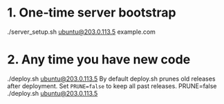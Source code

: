 # 1. One‑time server bootstrap
./server_setup.sh ubuntu@203.0.113.5 example.com

# 2. Any time you have new code
./deploy.sh ubuntu@203.0.113.5
By default deploy.sh prunes old releases after deployment. Set `PRUNE=false` to keep all past releases.
PRUNE=false ./deploy.sh ubuntu@203.0.113.5

